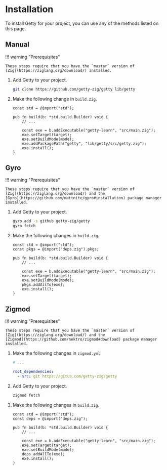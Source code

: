 # Installation

To install Getty for your project, you can use any of the methods listed on
this page.

## Manual

!!! warning "Prerequisites"

    These steps require that you have the `master` version of
    [Zig](https://ziglang.org/download/) installed.

1. Add Getty to your project.

    ```sh title="Shell session"
    git clone https://github.com/getty-zig/getty lib/getty
    ```

2. Make the following change in `build.zig`.

    ```zig title="<code>build.zig</code>" hl_lines="9"
    const std = @import("std");

    pub fn build(b: *std.build.Builder) void {
        // ...

        const exe = b.addExecutable("getty-learn", "src/main.zig");
        exe.setTarget(target);
        exe.setBuildMode(mode);
        exe.addPackagePath("getty", "lib/getty/src/getty.zig");
        exe.install();
    }
    ```

## Gyro

!!! warning "Prerequisites"

    These steps require that you have the `master` version of
    [Zig](https://ziglang.org/download/) and the
    [Gyro](https://github.com/mattnite/gyro#installation) package manager
    installed.

1. Add Getty to your project.

    ```sh title="Shell session"
    gyro add -s github getty-zig/getty
    gyro fetch
    ```

2. Make the following changes in `build.zig`.

    ```zig title="<code>build.zig</code>" hl_lines="2 10"
    const std = @import("std");
    const pkgs = @import("deps.zig").pkgs;

    pub fn build(b: *std.build.Builder) void {
        // ...

        const exe = b.addExecutable("getty-learn", "src/main.zig");
        exe.setTarget(target);
        exe.setBuildMode(mode);
        pkgs.addAllTo(exe);
        exe.install();
    }
    ```

## Zigmod

!!! warning "Prerequisites"

    These steps require that you have the `master` version of
    [Zig](https://ziglang.org/download/) and the
    [Zigmod](https://github.com/nektro/zigmod#download) package manager
    installed.

1. Make the following changes in `zigmod.yml`.

    ```yaml title="<code>zigmod.yml</code>" hl_lines="3 4"
    # ...

    root_dependencies:
      - src: git https://gitub.com/getty-zig/getty
    ```

2. Add Getty to your project.

    ```sh title="Shell session"
    zigmod fetch
    ```

3. Make the following changes in `build.zig`.

    ```zig title="<code>build.zig</code>" hl_lines="2 10"
    const std = @import("std");
    const deps = @import("deps.zig");

    pub fn build(b: *std.build.Builder) void {
        // ...

        const exe = b.addExecutable("getty-learn", "src/main.zig");
        exe.setTarget(target);
        exe.setBuildMode(mode);
        deps.addAllTo(exe);
        exe.install();
    }
    ```
